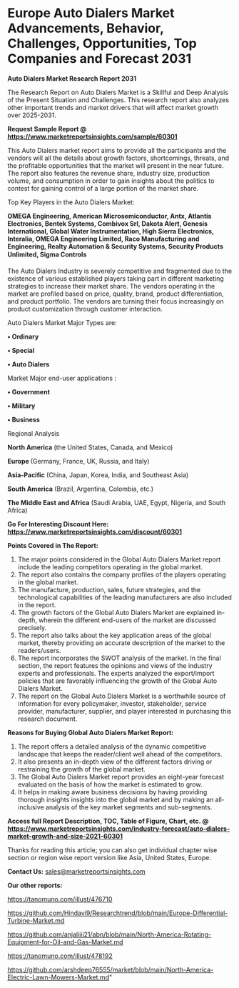 # Europe Auto Dialers Market Advancements, Behavior, Challenges, Opportunities, Top Companies and Forecast 2031

<strong>Auto Dialers Market Research Report 2031</strong>

The Research Report on Auto Dialers Market is a Skillful and Deep Analysis of the Present Situation and Challenges. This research report also analyzes other important trends and market drivers that will affect market growth over 2025-2031.

<strong>Request Sample Report @ <a href=https://www.marketreportsinsights.com/sample/60301>https://www.marketreportsinsights.com/sample/60301</a></strong>

This Auto Dialers market report aims to provide all the participants and the vendors will all the details about growth factors, shortcomings, threats, and the profitable opportunities that the market will present in the near future. The report also features the revenue share, industry size, production volume, and consumption in order to gain insights about the politics to contest for gaining control of a large portion of the market share.

Top Key Players in the Auto Dialers Market:

<strong>OMEGA Engineering, American Microsemiconductor, Antx, Atlantis Electronics, Bentek Systems, Combivox Srl, Dakota Alert, Genesis International, Global Water Instrumentation, High Sierra Electronics, Interalia, OMEGA Engineering Limited, Raco Manufacturing and Engineering, Realty Automation & Security Systems, Security Products Unlimited, Sigma Controls</strong>

The Auto Dialers Industry is severely competitive and fragmented due to the existence of various established players taking part in different marketing strategies to increase their market share. The vendors operating in the market are profiled based on price, quality, brand, product differentiation, and product portfolio. The vendors are turning their focus increasingly on product customization through customer interaction.

Auto Dialers Market Major Types are:

<strong>• Ordinary

• Special

• Auto Dialers</strong>

Market Major end-user applications :

<strong>• Government

• Military

• Business</strong>

Regional Analysis

</u><strong><b>North America</b></strong> (the United States, Canada, and Mexico)

<strong><b>Europe </b></strong>(Germany, France, UK, Russia, and Italy)

<strong><b>Asia-Pacific</b></strong> (China, Japan, Korea, India, and Southeast Asia)

<strong><b>South America</b></strong> (Brazil, Argentina, Colombia, etc.)

<strong><b>The Middle East and Africa</b></strong> (Saudi Arabia, UAE, Egypt, Nigeria, and South Africa)

<strong>Go For Interesting Discount Here: <a href=https://www.marketreportsinsights.com/discount/60301>https://www.marketreportsinsights.com/discount/60301</a></strong>

<strong>Points Covered in The Report:</strong>
<ol>
  <li>The major points considered in the Global Auto Dialers Market report include the leading competitors operating in the global market.</li>
  <li>The report also contains the company profiles of the players operating in the global market.</li>
  <li>The manufacture, production, sales, future strategies, and the technological capabilities of the leading manufacturers are also included in the report.</li>
  <li>The growth factors of the Global Auto Dialers Market are explained in-depth, wherein the different end-users of the market are discussed precisely.</li>
  <li>The report also talks about the key application areas of the global market, thereby providing an accurate description of the market to the readers/users.</li>
  <li>The report incorporates the SWOT analysis of the market. In the final section, the report features the opinions and views of the industry experts and professionals. The experts analyzed the export/import policies that are favorably influencing the growth of the Global Auto Dialers Market.</li>
  <li>The report on the Global Auto Dialers Market is a worthwhile source of information for every policymaker, investor, stakeholder, service provider, manufacturer, supplier, and player interested in purchasing this research document.</li>
</ol>
<strong>Reasons for Buying Global Auto Dialers Market Report:</strong>

<ol>
  <li>The report offers a detailed analysis of the dynamic competitive landscape that keeps the reader/client well ahead of the competitors.</li>
  <li>It also presents an in-depth view of the different factors driving or restraining the growth of the global market.</li>
  <li>The Global Auto Dialers Market report provides an eight-year forecast evaluated on the basis of how the market is estimated to grow.</li>
  <li>It helps in making aware business decisions by having providing thorough insights insights into the global market and by making an all-inclusive analysis of the key market segments and sub-segments.</li>
</ol>
<strong>Access full Report Description, TOC, Table of Figure, Chart, etc. @ <a href=https://www.marketreportsinsights.com/industry-forecast/auto-dialers-market-growth-and-size-2021-60301>https://www.marketreportsinsights.com/industry-forecast/auto-dialers-market-growth-and-size-2021-60301</a></strong>


Thanks for reading this article; you can also get individual chapter wise section or region wise report version like Asia, United States, Europe.

<strong>Contact Us:</strong>
sales@marketreportsinsights.com

<strong>Our other reports:</strong>

<a href=https://tanomuno.com/illust/476710>https://tanomuno.com/illust/476710</a>

<a href=https://github.com/Hindavi9/Researchtrend/blob/main/Europe-Differential-Turbine-Market.md>https://github.com/Hindavi9/Researchtrend/blob/main/Europe-Differential-Turbine-Market.md</a>

<a href=https://github.com/anjaliiii21/abn/blob/main/North-America-Rotating-Equipment-for-Oil-and-Gas-Market.md>https://github.com/anjaliiii21/abn/blob/main/North-America-Rotating-Equipment-for-Oil-and-Gas-Market.md</a>

<a href=https://tanomuno.com/illust/478192>https://tanomuno.com/illust/478192</a>

<a href=https://github.com/arshdeep76555/market/blob/main/North-America-Electric-Lawn-Mowers-Market.md>https://github.com/arshdeep76555/market/blob/main/North-America-Electric-Lawn-Mowers-Market.md</a>"
